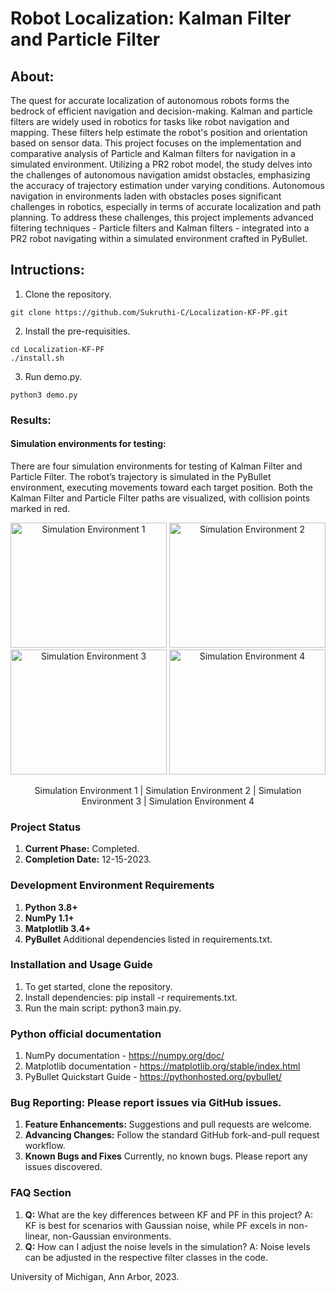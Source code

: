 # Robot Localization: Kalman Filter and Particle Filter

## About:
The quest for accurate localization of autonomous robots forms the bedrock of efficient navigation and decision-making. Kalman and particle filters are widely used in robotics for tasks like robot navigation and mapping. These filters help estimate the robot's position and orientation based on sensor data. This project focuses on the implementation and comparative analysis of Particle and Kalman filters for navigation in a simulated environment. Utilizing a PR2 robot model, the study delves into the challenges of autonomous navigation amidst obstacles, emphasizing the accuracy of trajectory estimation under varying conditions. Autonomous navigation in environments laden with obstacles poses significant challenges in robotics, especially in terms of accurate localization and path planning. To address these challenges, this project implements advanced filtering techniques - Particle filters and Kalman filters - integrated into a PR2 robot navigating within a simulated environment crafted in PyBullet.

## Intructions:
1. Clone the repository. 

```
git clone https://github.com/Sukruthi-C/Localization-KF-PF.git
```
2. Install the pre-requisities.
```
cd Localization-KF-PF
./install.sh
```
3. Run demo.py.
```
python3 demo.py
```

### Results:
#### Simulation environments for testing:
There are four simulation environments for testing of Kalman Filter and Particle Filter. The robot’s trajectory is simulated in the PyBullet environment, executing movements toward each target position. Both the Kalman Filter and Particle Filter paths are visualized, with collision points marked in red.
<p align="center">
  <img src="https://github.com/Sukruthi-C/Localization-KF-PF/assets/123084588/f5eab693-c6c4-487b-a277-c666b3785fdd" width="250" height="200" alt="Simulation Environment 1"/>
   <img src="https://github.com/Sukruthi-C/Localization-KF-PF/assets/123084588/f161eb51-59a6-486b-8c13-6fc82a5d875f" width="250" height="200" alt="Simulation Environment 2"/>
  <img src="https://github.com/Sukruthi-C/Localization-KF-PF/assets/123084588/8102d410-05bd-45b7-956c-5030bb312a1a" width="250" height="200" alt="Simulation Environment 3"/>
  <img src="https://github.com/Sukruthi-C/Localization-KF-PF/assets/123084588/48c0b1ae-5f17-4873-811c-17581f19438b" width="250" height="200" alt="Simulation Environment 4"/>
</p>
<p align="center">
  Simulation Environment 1 | Simulation Environment 2 | Simulation Environment 3 | Simulation Environment 4
</p>









### Project Status
1. **Current Phase:** Completed. 
2. **Completion Date:** 12-15-2023.

### Development Environment Requirements
1. **Python 3.8+**
2. **NumPy 1.1+**
3. **Matplotlib 3.4+**
4. **PyBullet**
Additional dependencies listed in requirements.txt.

### Installation and Usage Guide
1. To get started, clone the repository.
2. Install dependencies: 
    pip install -r requirements.txt.
3. Run the main script: python3 main.py.

### Python official documentation
1. NumPy documentation - https://numpy.org/doc/
2. Matplotlib documentation - https://matplotlib.org/stable/index.html
3. PyBullet Quickstart Guide - https://pythonhosted.org/pybullet/


### Bug Reporting: Please report issues via GitHub issues.
1. **Feature Enhancements:** Suggestions and pull requests are welcome.
2. **Advancing Changes:** Follow the standard GitHub fork-and-pull request workflow.
3. **Known Bugs and Fixes**
Currently, no known bugs. Please report any issues discovered.

### FAQ Section
1. **Q:** What are the key differences between KF and PF in this project?
    A: KF is best for scenarios with Gaussian noise, while PF excels in non-linear, non-Gaussian environments.
2. **Q:** How can I adjust the noise levels in the simulation?
    A: Noise levels can be adjusted in the respective filter classes in the code.

University of Michigan, Ann Arbor, 2023.

